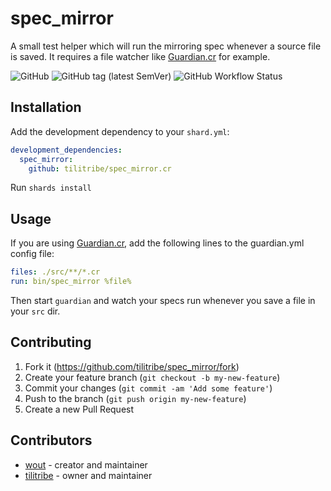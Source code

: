 # spec_mirror

A small test helper which will run the mirroring spec whenever a source file 
is saved. It requires a file watcher like [Guardian.cr](https://github.com/f/guardian) for example.

![GitHub](https://img.shields.io/github/license/tilitribe/spec_mirror.cr)
![GitHub tag (latest SemVer)](https://img.shields.io/github/v/tag/tilitribe/spec_mirror.cr)
![GitHub Workflow Status](https://img.shields.io/github/workflow/status/tilitribe/spec_mirror.cr/spec_mirror-ci)

## Installation

Add the development dependency to your `shard.yml`:

```yaml
development_dependencies:
  spec_mirror:
    github: tilitribe/spec_mirror.cr
```

Run `shards install`

## Usage

If you are using [Guardian.cr](https://github.com/f/guardian), add the following
lines to the guardian.yml config file:

```yaml
files: ./src/**/*.cr
run: bin/spec_mirror %file%
```

Then start `guardian` and watch your specs run whenever you save a file in your
`src` dir.

## Contributing

1. Fork it (<https://github.com/tilitribe/spec_mirror/fork>)
2. Create your feature branch (`git checkout -b my-new-feature`)
3. Commit your changes (`git commit -am 'Add some feature'`)
4. Push to the branch (`git push origin my-new-feature`)
5. Create a new Pull Request

## Contributors

- [wout](https://github.com/wout) - creator and maintainer
- [tilitribe](https://github.com/tilitribe) - owner and maintainer
